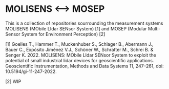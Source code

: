 #  MOLISENS <--> MOSEP

This is a collection of repositories sourrounding the measurement systems MOLISENS (MObile LIdar SENsor System) [1] and MOSEP (Modular Multi-Sensor System for Environment Perception) [2]


[1] Goelles T., Hammer T., Muckenhuber S., Schlager B., Abermann J., Bauer C., Expósito Jiménez V.J., Schöner W., Schratter M., Schrei B. & Senger K. 2022. MOLISENS: MObile LIdar SENsor System to exploit the potential of small industrial lidar devices for geoscientific applications. Geoscientific Instrumentation, Methods and Data Systems 11, 247–261, doi: 10.5194/gi-11-247-2022.

[2] WIP
